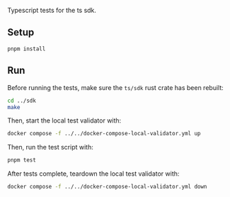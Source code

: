 Typescript tests for the ts sdk.

## Setup

`pnpm install`

## Run

Before running the tests, make sure the `ts/sdk` rust crate has been rebuilt:

```sh
cd ../sdk
make
```

Then, start the local test validator with:

```sh
docker compose -f ../../docker-compose-local-validator.yml up
```

Then, run the test script with:

```sh
pnpm test
```

After tests complete, teardown the local test validator with:

```sh
docker compose -f ../../docker-compose-local-validator.yml down
```

